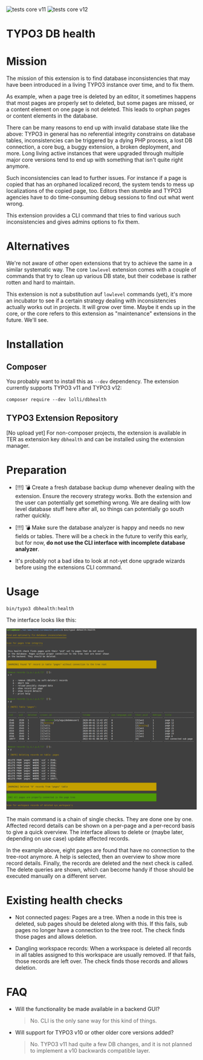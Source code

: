 ![tests core v11](https://github.com/lolli42/dbhealth/actions/workflows/testscorev11.yml/badge.svg)
![tests core v12](https://github.com/lolli42/dbhealth/actions/workflows/testscorev12.yml/badge.svg)

TYPO3 DB health
===============

# Mission

The mission of this extension is to find database inconsistencies that may
have been introduced in a living TYPO3 instance over time, and to fix them.

As example, when a page tree is deleted by an editor, it sometimes happens
that most pages are properly set to deleted, but some pages are missed, or a
content element on one page is not deleted. This leads to orphan pages or
content elements in the database.

There can be many reasons to end up with invalid database state like the above:
TYPO3 in general has no referential integrity constrains on database tables,
inconsistencies can be triggered by a dying PHP process, a lost DB connection, a
core bug, a buggy extension, a broken deployment, and more. Long living active
instances that were upgraded through multiple major core versions tend to end up
with something that isn't quite right anymore.

Such inconsistencies can lead to further issues. For instance if a page
is copied that has an orphaned localized record, the system tends to mess up
localizations of the copied page, too. Editors then stumble and TYPO3 agencies
have to do time-consuming debug sessions to find out what went wrong.

This extension provides a CLI command that tries to find various such inconsistencies
and gives admins options to fix them.

# Alternatives

We're not aware of other open extensions that try to achieve the same in a similar
systematic way. The core `lowlevel` extension comes with a couple of commands that
try to clean up various DB state, but their codebase is rather rotten and hard to
maintain.

This extension is not a substitution auf `lowlevel` commands (yet), it's more an
incubator to see if a certain strategy dealing with inconsistencies actually works
out in projects. It will grow over time. Maybe it ends up in the core, or the core
refers to this extension as "maintenance" extensions in the future. We'll see.


# Installation

## Composer

You probably want to install this as `--dev` dependency. The extension currently
supports TYPO3 v11 and TYPO3 v12:

```
composer require --dev lolli/dbhealth
```

## TYPO3 Extension Repository

[No upload yet] For non-composer projects, the extension is available in TER as extension key
`dbhealth` and can be installed using the extension manager.


# Preparation

* [!!!] 💣 Create a fresh database backup dump whenever dealing with the extension.
  Ensure the recovery strategy works. Both the extension and the user can potentially
  get something wrong. We are dealing with low level database stuff here after all,
  so things can potentially go south rather quickly.

* [!!!] 💣 Make sure the database analyzer is happy and needs no new fields or tables.
  There will be a check in the future to verify this early, but for now, **do not use
  the CLI interface with incomplete database analyzer**.

* It's probably not a bad idea to look at not-yet done upgrade wizards before using
  the extensions CLI command.


# Usage

```
bin/typo3 dbhealth:health
```

The interface looks like this:

![](Documentation/cli-example.png)

The main command is a chain of single checks. They are done one by one. Affected
record details can be shown on a per-page and a per-record basis to give a quick
overview. The interface allows to delete or (maybe later, depending on use case)
update affected records.

In the example above, eight pages are found that have no connection to the
tree-root anymore. A help is selected, then an overview to show more record
details. Finally, the records are deleted and the next check is called. The
delete queries are shown, which can become handy if those should be executed
manually on a different server.

# Existing health checks

* Not connected pages: Pages are a tree. When a node in this tree is deleted,
  sub pages should be deleted along with this. If this fails, sub pages no
  longer have a connection to the tree root. The check finds those pages and
  allows deletion.

* Dangling workspace records: When a workspace is deleted all records in all
  tables assigned to this workspace are usually removed. If that fails, those
  records are left over. The check finds those records and allows deletion.

# FAQ

* Will the functionality be made available in a backend GUI?
  > No. CLI is the only sane way for this kind of things.

* Will support for TYPO3 v10 or other older core versions added?
  > No. TYPO3 v11 had quite a few DB changes, and it is not planned to implement
  > a v10 backwards compatible layer.
